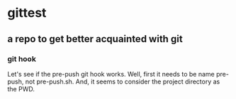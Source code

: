 # gittest

## a repo to get better acquainted with git

### git hook
Let's see if the pre-push git hook works. Well, first it needs to be name pre-push, not pre-push.sh. And, it seems to consider the project directory as the PWD.